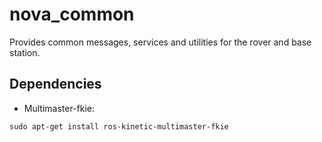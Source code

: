 # nova_common
Provides common messages, services and utilities for the rover and base station.

## Dependencies

- Multimaster-fkie:
```
sudo apt-get install ros-kinetic-multimaster-fkie
```

